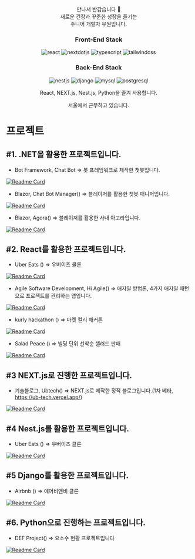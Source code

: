 <p  align="center">만나서 반갑습니다 🙌 
<br/>
새로운 긴장과 꾸준한 성장을 즐기는 
<br/>
주니어 개발자 우원입니다.</p>

<h3 align="center">Front-End Stack</h3>
<p align="center">
  <img alt="react" src ="https://img.shields.io/badge/react-61DAFB.svg?&style=for-the-badge&logo=react&logoColor=white"/>
  <img alt="nextdotjs" src ="https://img.shields.io/badge/nextdotjs-000000.svg?&style=for-the-badge&logo=nextdotjs&logoColor=white"/>
  <img alt="typescript" src ="https://img.shields.io/badge/typescript-3178C6.svg?&style=for-the-badge&logo=typescript&logoColor=white"/>
  <img alt="tailwindcss" src ="https://img.shields.io/badge/tailwindcss-06B6D4.svg?&style=for-the-badge&logo=tailwindcss&logoColor=white"/>
</p align="center">
<h3 align="center">Back-End Stack</h3>
<p align="center">
<img alt="nestjs" src ="https://img.shields.io/badge/nestjs-E0234E.svg?&style=for-the-badge&logo=nestjs&logoColor=white"/>
<img alt="django" src ="https://img.shields.io/badge/django-092E20.svg?&style=for-the-badge&logo=django&logoColor=white"/>
<img alt="mysql" src ="https://img.shields.io/badge/mysql-4479A1.svg?&style=for-the-badge&logo=mysql&logoColor=white"/>
<img alt="postgresql" src ="https://img.shields.io/badge/postgresql-4169E1.svg?&style=for-the-badge&logo=postgresql&logoColor=white"/>
</p>
<p align="center">React, NEXT.js, Nest.js, Python을 즐겨 사용합니다.</p>
<p align="center">서울에서 근무하고 있습니다.</p>

# 프로젝트

## #1. .NET을 활용한 프로젝트입니다.
- Bot Framework, Chat Bot => 봇 프레임워크로 제작한 챗봇입니다.

[![Readme Card](https://github-readme-stats.vercel.app/api/pin/?username=thewoowon&repo=solva-bot)](https://github.com/thewoowon/solva-bot.git)

- Blazor, Chat Bot Manager() => 블레이저를 활용한 챗봇 매니저입니다.

[![Readme Card](https://github-readme-stats.vercel.app/api/pin/?username=thewoowon&repo=solva-bot-manager)](https://github.com/thewoowon/solva-bot-manager)

- Blazor, Agora() => 블레이저를 활용한 사내 아고라입니다.

[![Readme Card](https://github-readme-stats.vercel.app/api/pin/?username=thewoowon&repo=solva-blazor-board)](https://github.com/thewoowon/solva-blazor-board)

## #2. React를 활용한 프로젝트입니다.

- Uber Eats () => 우버이츠 클론

[![Readme Card](https://github-readme-stats.vercel.app/api/pin/?username=thewoowon&repo=ubereats-frontend)](https://github.com/thewoowon/ubereats-frontend)

- Agile Software Development, Hi Agile() => 애자일 방법론, 4가지 애자일 패턴으로 프로젝트를 관리하는 앱입니다.

[![Readme Card](https://github-readme-stats.vercel.app/api/pin/?username=HIAGILE&repo=client)](https://github.com/HIAGILE/client)

- kurly hackathon () => 마켓 컬리 해커톤

[![Readme Card](https://github-readme-stats.vercel.app/api/pin/?username=thewoowon&repo=client)](https://github.com/KURLY-HACK-FESTA-2022/client.git)

- Salad Peace () => 빌딩 단위 선착순 샐러드 판매
 
[![Readme Card](https://github-readme-stats.vercel.app/api/pin/?username=thewoowon&repo=salad-peace-frontend)](https://github.com/thewoowon/salad-peace-frontend.git)

## #3 NEXT.js로 진행한 프로젝트입니다.

- 기술블로그, Ubtech() => NEXT.js로 제작한 정적 블로그입니다.(1차 베타, https://ub-tech.vercel.app/)

[![Readme Card](https://github-readme-stats.vercel.app/api/pin/?username=thewoowon&repo=ubtech)](https://github.com/thewoowon/ubtech)

## #4 Nest.js를 활용한 프로젝트입니다.

- Uber Eats () => 우버이츠 클론

[![Readme Card](https://github-readme-stats.vercel.app/api/pin/?username=thewoowon&repo=ubereats-backend)](https://github.com/thewoowon/ubereats-backend)

## #5 Django를 활용한 프로젝트입니다.
- Airbnb () => 에어비앤비 클론

[![Readme Card](https://github-readme-stats.vercel.app/api/pin/?username=thewoowon&repo=airbnb-backend)](https://github.com/thewoowon/airbnb-backend)

## #6. Python으로 진행하는 프로젝트입니다.
- DEF Project() => 요소수 현황 프로젝트입니다

[![Readme Card](https://github-readme-stats.vercel.app/api/pin/?username=thewoowon&repo=def)](https://github.com/thewoowon/def)

